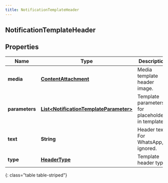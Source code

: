 ```yaml
---
title: NotificationTemplateHeader
---
```

## NotificationTemplateHeader


## Properties

| Name | Type | Description | Notes |
| ------------ | ------------- | ------------- | ------------- |
| **media** | <!----><!---->[**ContentAttachment**](ContentAttachment.html)<!----> | Media template header image. |  [optional] |
| **parameters** | <!----><!---->[**List&lt;NotificationTemplateParameter&gt;**](NotificationTemplateParameter.html)<!----> | Template parameters for placeholders in template. |  [optional] |
| **text** | <!----><!---->**String**<!----> | Header text. For WhatsApp, ignored. |  [optional] |
| **type** | <!----><!---->[**HeaderType**](HeaderType.html)<!----> | Template header type. |  |
{: class="table table-striped"}



